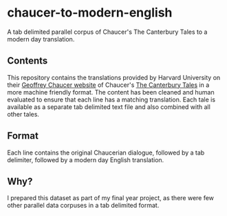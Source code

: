 # chaucer-to-modern-english
A tab delimited parallel corpus of Chaucer's The Canterbury Tales to a modern day translation.

## Contents
This repository contains the translations provided by Harvard  University on their [Geoffrey Chaucer website](https://chaucer.fas.harvard.edu/pages/text-and-translations) of Chaucer's [The Canterbury Tales](https://en.wikipedia.org/wiki/The_Canterbury_Tales) in a more machine friendly format. The content has been cleaned and human evaluated to ensure that each line has a matching translation. Each tale is available as a separate tab delimited text file and also combined with all other tales.

## Format
Each line contains the original Chaucerian dialogue, followed by a tab delimiter, followed by a modern day English translation.

## Why?
I prepared this dataset as part of my final year project, as there were few other parallel data corpuses in a tab delimited format.
